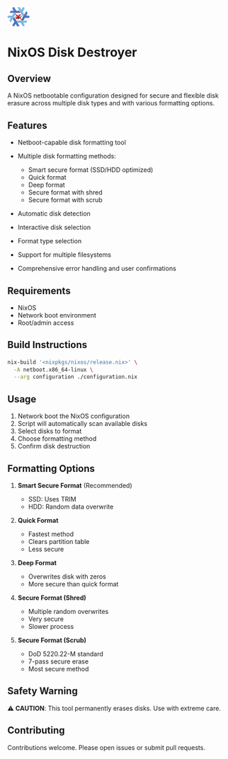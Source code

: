 <img src="logo.png" width="50"/>

# NixOS Disk Destroyer

## Overview

A NixOS netbootable configuration designed for secure and flexible disk erasure across multiple disk types and with various formatting options.

## Features

- Netboot-capable disk formatting tool
- Multiple disk formatting methods:
  - Smart secure format (SSD/HDD optimized)
  - Quick format
  - Deep format
  - Secure format with shred
  - Secure format with scrub

- Automatic disk detection
- Interactive disk selection
- Format type selection
- Support for multiple filesystems
- Comprehensive error handling and user confirmations

## Requirements

- NixOS
- Network boot environment
- Root/admin access

## Build Instructions

```bash
nix-build '<nixpkgs/nixos/release.nix>' \
  -A netboot.x86_64-linux \
  --arg configuration ./configuration.nix
```

## Usage

1. Network boot the NixOS configuration
2. Script will automatically scan available disks
3. Select disks to format
4. Choose formatting method
5. Confirm disk destruction

## Formatting Options

1. **Smart Secure Format** (Recommended)
   - SSD: Uses TRIM
   - HDD: Random data overwrite

2. **Quick Format**
   - Fastest method
   - Clears partition table
   - Less secure

3. **Deep Format**
   - Overwrites disk with zeros
   - More secure than quick format

4. **Secure Format (Shred)**
   - Multiple random overwrites
   - Very secure
   - Slower process

5. **Secure Format (Scrub)**
   - DoD 5220.22-M standard
   - 7-pass secure erase
   - Most secure method

## Safety Warning

⚠️ **CAUTION**: This tool permanently erases disks. Use with extreme care.

## Contributing

Contributions welcome. Please open issues or submit pull requests.
